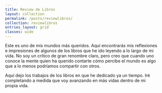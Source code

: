 ```yaml
---
title: Review de Libros
layout: collection
permalink: /posts/reviewlibros/
collection: reviewlibros
entries_layout: grid
classes: wide
---
```


Este es uno de mis mundos más queridos. Aquí encontrarás mis reflexiones e impresiones de algunos de los libros que he ido leyendo a lo largo de mi vida. No soy un crítico de gran renombre claro, pero creo que cuando uno conoce la mente quien ha querido contarte cómo percibe el mundo es algo que a lo menos podríamos compartir con otros. 

Aquí dejo los trabajos de los libros en que he dedicado ya un tiempo. Iré completando a medida que voy avanzando en más vidas dentro de mi propia vida.